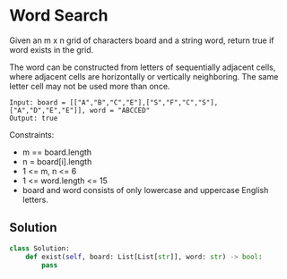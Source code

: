 # Word Search
Given an m x n grid of characters board and a string word, return true if word exists in the grid.

The word can be constructed from letters of sequentially adjacent cells, where adjacent cells are horizontally or vertically neighboring. The same letter cell may not be used more than once.

```
Input: board = [["A","B","C","E"],["S","F","C","S"],["A","D","E","E"]], word = "ABCCED"
Output: true
```

Constraints:

* m == board.length
* n = board[i].length
* 1 <= m, n <= 6
* 1 <= word.length <= 15
* board and word consists of only lowercase and uppercase English letters.

## Solution

```python
class Solution:
    def exist(self, board: List[List[str]], word: str) -> bool:
        pass
```
